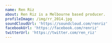 ```yaml
---
name: Ren Riz
about: Ren Riz is a Melbourne based producer.
profileImage: /img/rr_2014.jpg
soundCloudUrl: 'https://soundcloud.com/renriz'
facebookUrl: 'https://facebook.com/renriz'
twitterUrl: 'https://twitter.com/ren_riz'
---
```


